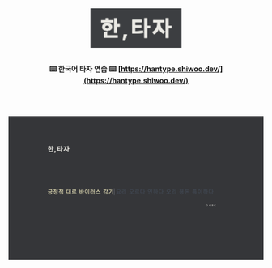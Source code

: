 <div align="center">
  <img align="center" alt="한,타자" src="./logo.png" width="180" />

  <br />
  <br />

  <p align="center">

**⌨️ 한국어 타자 연습 ⌨️**
**[https://hantype.shiwoo.dev/](https://hantype.shiwoo.dev/)**

  </p>
</div>

<br />
<br />

![showcase](showcase.png)
